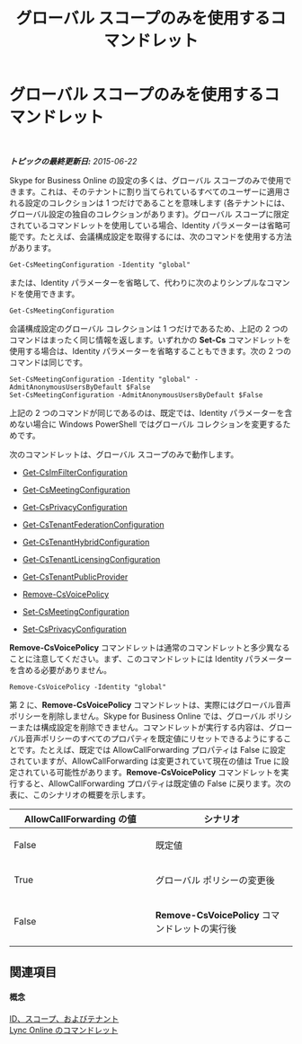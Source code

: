 ﻿---
title: グローバル スコープのみを使用するコマンドレット
TOCTitle: グローバル スコープのみを使用するコマンドレット
ms:assetid: 0ffd3bc9-a6a1-4c2e-8d52-e599acc49d2d
ms:mtpsurl: https://technet.microsoft.com/ja-jp/library/Dn362771(v=OCS.15)
ms:contentKeyID: 56270052
ms.date: 06/02/2017
mtps_version: v=OCS.15
ms.translationtype: HT
---

# グローバル スコープのみを使用するコマンドレット

 

_**トピックの最終更新日:** 2015-06-22_

Skype for Business Online の設定の多くは、グローバル スコープのみで使用できます。これは、そのテナントに割り当てられているすべてのユーザーに適用される設定のコレクションは 1 つだけであることを意味します (各テナントには、グローバル設定の独自のコレクションがあります)。グローバル スコープに限定されているコマンドレットを使用している場合、Identity パラメーターは省略可能です。たとえば、会議構成設定を取得するには、次のコマンドを使用する方法があります。

    Get-CsMeetingConfiguration -Identity "global"

または、Identity パラメーターを省略して、代わりに次のよりシンプルなコマンドを使用できます。

    Get-CsMeetingConfiguration

会議構成設定のグローバル コレクションは 1 つだけであるため、上記の 2 つのコマンドはまったく同じ情報を返します。いずれかの **Set-Cs** コマンドレットを使用する場合は、Identity パラメーターを省略することもできます。次の 2 つのコマンドは同じです。

    Set-CsMeetingConfiguration -Identity "global" -AdmitAnonymousUsersByDefault $False
    Set-CsMeetingConfiguration -AdmitAnonymousUsersByDefault $False

上記の 2 つのコマンドが同じであるのは、既定では、Identity パラメーターを含めない場合に Windows PowerShell ではグローバル コレクションを変更するためです。

次のコマンドレットは、グローバル スコープのみで動作します。

  - [Get-CsImFilterConfiguration](https://docs.microsoft.com/en-us/powershell/module/skype/Get-CsImFilterConfiguration)

  - [Get-CsMeetingConfiguration](https://docs.microsoft.com/en-us/powershell/module/skype/Get-CsMeetingConfiguration)

  - [Get-CsPrivacyConfiguration](https://docs.microsoft.com/en-us/powershell/module/skype/Get-CsPrivacyConfiguration)

  - [Get-CsTenantFederationConfiguration](https://docs.microsoft.com/powershell/module/skype/Get-CsTenantFederationConfiguration)

  - [Get-CsTenantHybridConfiguration](https://docs.microsoft.com/en-us/powershell/module/skype/Get-CsTenantHybridConfiguration)

  - [Get-CsTenantLicensingConfiguration](https://docs.microsoft.com/en-us/powershell/module/skype/Get-CsTenantLicensingConfiguration)

  - [Get-CsTenantPublicProvider](https://docs.microsoft.com/powershell/module/skype/Get-CsTenantPublicProvider)

  - [Remove-CsVoicePolicy](https://docs.microsoft.com/en-us/powershell/module/skype/Remove-CsVoicePolicy)

  - [Set-CsMeetingConfiguration](https://docs.microsoft.com/en-us/powershell/module/skype/Set-CsMeetingConfiguration)

  - [Set-CsPrivacyConfiguration](https://docs.microsoft.com/en-us/powershell/module/skype/Set-CsPrivacyConfiguration)

**Remove-CsVoicePolicy** コマンドレットは通常のコマンドレットと多少異なることに注意してください。まず、このコマンドレットには Identity パラメーターを含める必要がありません。

    Remove-CsVoicePolicy -Identity "global"

第 2 に、**Remove-CsVoicePolicy** コマンドレットは、実際にはグローバル音声ポリシーを削除しません。Skype for Business Online では、グローバル ポリシーまたは構成設定を削除できません。コマンドレットが実行する内容は、グローバル音声ポリシーのすべてのプロパティを既定値にリセットできるようにすることです。たとえば、既定では AllowCallForwarding プロパティは False に設定されていますが、AllowCallForwarding は変更されていて現在の値は True に設定されている可能性があります。**Remove-CsVoicePolicy** コマンドレットを実行すると、AllowCallForwarding プロパティは既定値の False に戻ります。次の表に、このシナリオの概要を示します。


<table>
<colgroup>
<col style="width: 50%" />
<col style="width: 50%" />
</colgroup>
<thead>
<tr class="header">
<th>AllowCallForwarding の値</th>
<th>シナリオ</th>
</tr>
</thead>
<tbody>
<tr class="odd">
<td><p>False</p></td>
<td><p>既定値</p></td>
</tr>
<tr class="even">
<td><p>True</p></td>
<td><p>グローバル ポリシーの変更後</p></td>
</tr>
<tr class="odd">
<td><p>False</p></td>
<td><p><strong>Remove-CsVoicePolicy</strong> コマンドレットの実行後</p></td>
</tr>
</tbody>
</table>


## 関連項目

#### 概念

[ID、スコープ、およびテナント](identities-scopes-and-tenants-in-skype-for-business-online.md)  
[Lync Online のコマンドレット](the-skype-for-business-online-cmdlets.md)

